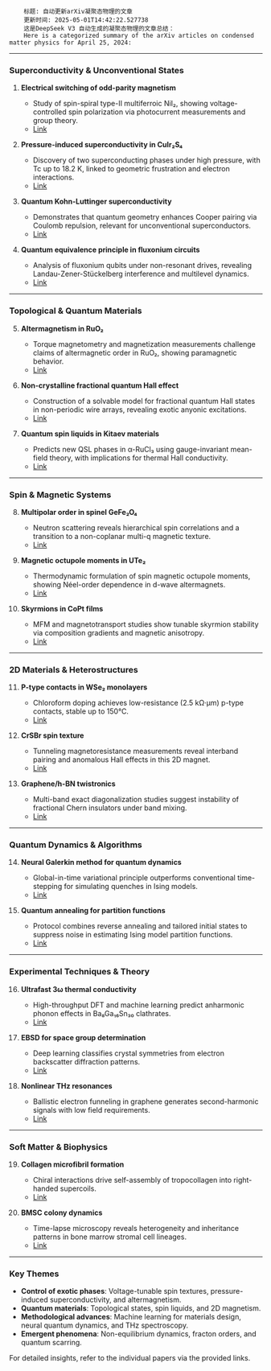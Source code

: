 
        标题: 自动更新arXiv凝聚态物理的文章
        更新时间: 2025-05-01T14:42:22.527738
        这是DeepSeek V3 自动生成的凝聚态物理的文章总结：
        Here is a categorized summary of the arXiv articles on condensed matter physics for April 25, 2024:

---

### **Superconductivity & Unconventional States**
1. **Electrical switching of odd-parity magnetism**  
   - Study of spin-spiral type-II multiferroic NiI₂, showing voltage-controlled spin polarization via photocurrent measurements and group theory.  
   - [Link](https://arxiv.org/abs/2504.21086)  

2. **Pressure-induced superconductivity in CuIr₂S₄**  
   - Discovery of two superconducting phases under high pressure, with Tc up to 18.2 K, linked to geometric frustration and electron interactions.  
   - [Link](https://arxiv.org/abs/2411.04407)  

3. **Quantum Kohn-Luttinger superconductivity**  
   - Demonstrates that quantum geometry enhances Cooper pairing via Coulomb repulsion, relevant for unconventional superconductors.  
   - [Link](https://arxiv.org/abs/2411.05071)  

4. **Quantum equivalence principle in fluxonium circuits**  
   - Analysis of fluxonium qubits under non-resonant drives, revealing Landau-Zener-Stückelberg interference and multilevel dynamics.  
   - [Link](https://arxiv.org/abs/2504.21691)  

---

### **Topological & Quantum Materials**
5. **Altermagnetism in RuO₂**  
   - Torque magnetometry and magnetization measurements challenge claims of altermagnetic order in RuO₂, showing paramagnetic behavior.  
   - [Link](https://arxiv.org/abs/2504.21138)  

6. **Non-crystalline fractional quantum Hall effect**  
   - Construction of a solvable model for fractional quantum Hall states in non-periodic wire arrays, revealing exotic anyonic excitations.  
   - [Link](https://arxiv.org/abs/2504.18337)  

7. **Quantum spin liquids in Kitaev materials**  
   - Predicts new QSL phases in α-RuCl₃ using gauge-invariant mean-field theory, with implications for thermal Hall conductivity.  
   - [Link](https://arxiv.org/abs/2503.10226)  

---

### **Spin & Magnetic Systems**
8. **Multipolar order in spinel GeFe₂O₄**  
   - Neutron scattering reveals hierarchical spin correlations and a transition to a non-coplanar multi-q magnetic texture.  
   - [Link](https://arxiv.org/abs/2504.21142)  

9. **Magnetic octupole moments in UTe₂**  
   - Thermodynamic formulation of spin magnetic octupole moments, showing Néel-order dependence in d-wave altermagnets.  
   - [Link](https://arxiv.org/abs/2504.21418)  

10. **Skyrmions in CoPt films**  
    - MFM and magnetotransport studies show tunable skyrmion stability via composition gradients and magnetic anisotropy.  
    - [Link](https://arxiv.org/abs/2504.21673)  

---

### **2D Materials & Heterostructures**
11. **P-type contacts in WSe₂ monolayers**  
    - Chloroform doping achieves low-resistance (2.5 kΩ·μm) p-type contacts, stable up to 150°C.  
    - [Link](https://arxiv.org/abs/2504.21102)  

12. **CrSBr spin texture**  
    - Tunneling magnetoresistance measurements reveal interband pairing and anomalous Hall effects in this 2D magnet.  
    - [Link](https://arxiv.org/abs/2407.13230)  

13. **Graphene/h-BN twistronics**  
    - Multi-band exact diagonalization studies suggest instability of fractional Chern insulators under band mixing.  
    - [Link](https://arxiv.org/abs/2504.20140)  

---

### **Quantum Dynamics & Algorithms**
14. **Neural Galerkin method for quantum dynamics**  
    - Global-in-time variational principle outperforms conventional time-stepping for simulating quenches in Ising models.  
    - [Link](https://arxiv.org/abs/2412.11778)  

15. **Quantum annealing for partition functions**  
    - Protocol combines reverse annealing and tailored initial states to suppress noise in estimating Ising model partition functions.  
    - [Link](https://arxiv.org/abs/2504.21666)  

---

### **Experimental Techniques & Theory**
16. **Ultrafast 3ω thermal conductivity**  
    - High-throughput DFT and machine learning predict anharmonic phonon effects in Ba₈Ga₁₆Sn₃₀ clathrates.  
    - [Link](https://arxiv.org/abs/2103.00413)  

17. **EBSD for space group determination**  
    - Deep learning classifies crystal symmetries from electron backscatter diffraction patterns.  
    - [Link](https://arxiv.org/abs/2504.21331)  

18. **Nonlinear THz resonances**  
    - Ballistic electron funneling in graphene generates second-harmonic signals with low field requirements.  
    - [Link](https://arxiv.org/abs/2411.09212)  

---

### **Soft Matter & Biophysics**
19. **Collagen microfibril formation**  
    - Chiral interactions drive self-assembly of tropocollagen into right-handed supercoils.  
    - [Link](https://arxiv.org/abs/2504.21484)  

20. **BMSC colony dynamics**  
    - Time-lapse microscopy reveals heterogeneity and inheritance patterns in bone marrow stromal cell lineages.  
    - [Link](https://arxiv.org/abs/2504.21818)  

---

### **Key Themes**
- **Control of exotic phases**: Voltage-tunable spin textures, pressure-induced superconductivity, and altermagnetism.
- **Quantum materials**: Topological states, spin liquids, and 2D magnetism.
- **Methodological advances**: Machine learning for materials design, neural quantum dynamics, and THz spectroscopy.
- **Emergent phenomena**: Non-equilibrium dynamics, fracton orders, and quantum scarring.

For detailed insights, refer to the individual papers via the provided links.
        